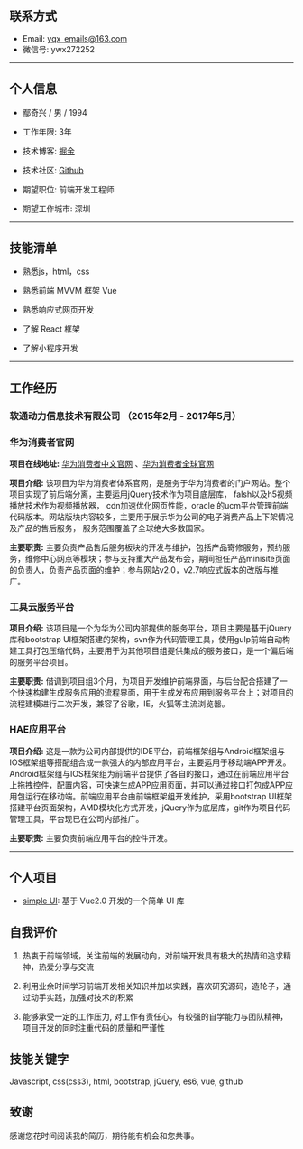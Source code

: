 ## 联系方式 ##
* Email: [yqx_emails@163.com](mailto:yqx_emails@163.com)
* 微信号: ywx272252
---------------------------------------------------------------------------------------
## 个人信息 ##

* 鄢奇兴 / 男 / 1994

* 工作年限: 3年

* 技术博客: [掘金](https://juejin.im/user/58d14875570c350058b6daa1/posts)

* 技术社区: [Github](https://github.com/webproblem)

* 期望职位: 前端开发工程师

* 期望工作城市: 深圳
-------------------------------------------------------------------------------------------
## 技能清单 ##

* 熟悉js，html，css

* 熟悉前端 MVVM 框架 Vue

* 熟悉响应式网页开发

* 了解 React 框架

* 了解小程序开发

--------------------------------------------------------------------------------------------
## 工作经历 ##

### 软通动力信息技术有限公司 （2015年2月 - 2017年5月） ###

### 华为消费者官网 ###

**项目在线地址:** [华为消费者中文官网](http://consumer.huawei.com/cn/index.htm) 、[华为消费者全球官网](http://consumer.huawei.com/en/index.htm)

**项目介绍:** 该项目为华为消费者体系官网，是服务于华为消费者的门户网站。整个项目实现了前后端分离，主要运用jQuery技术作为项目底层库， falsh以及h5视频播放技术作为视频播放器， cdn加速优化网页性能，oracle 的ucm平台管理前端代码版本。网站版块内容较多，主要用于展示华为公司的电子消费产品上下架情况及产品的售后服务， 服务范围覆盖了全球绝大多数国家。

**主要职责:** 主要负责产品售后服务板块的开发与维护，包括产品寄修服务，预约服务，维修中心网点等模块；参与支持重大产品发布会，期间担任产品minisite页面的负责人，负责产品页面的维护；参与网站v2.0，v2.7响应式版本的改版与推广。

### 工具云服务平台 ###

**项目介绍:** 该项目是一个为华为公司内部提供的服务平台，项目主要是基于jQuery库和bootstrap UI框架搭建的架构，svn作为代码管理工具，使用gulp前端自动构建工具打包压缩代码，主要用于为其他项目组提供集成的服务接口，是一个偏后端的服务平台项目。

**主要职责:** 借调到项目组3个月，为项目开发维护前端界面，与后台配合搭建了一个快速构建生成服务应用的流程界面，用于生成发布应用到服务平台上；对项目的流程建模进行二次开发，兼容了谷歌，IE，火狐等主流浏览器。

### HAE应用平台 ###

**项目介绍:** 这是一款为公司内部提供的IDE平台，前端框架组与Android框架组与IOS框架组等搭配组合成一款强大的内部应用平台，主要运用于移动端APP开发。Android框架组与IOS框架组为前端平台提供了各自的接口，通过在前端应用平台上拖拽控件，配置内容，可快速生成APP应用页面，并可以通过接口打包成APP应用包运行在移动端。前端应用平台由前端框架组开发维护，采用bootstrap UI框架搭建平台页面架构，AMD模块化方式开发，jQuery作为底层库，git作为项目代码管理工具，平台现已在公司内部推广。

**主要职责:** 主要负责前端应用平台的控件开发。 


------------------------------------------------------------------------------------------

## 个人项目 ##

* [simple UI](https://github.com/simpleTeam3/simple): 基于 Vue2.0 开发的一个简单 UI 库

## 自我评价 ##

1. 热衷于前端领域，关注前端的发展动向，对前端开发具有极大的热情和追求精神，热爱分享与交流

2. 利用业余时间学习前端开发相关知识并加以实践，喜欢研究源码，造轮子，通过动手实践，加强对技术的积累

3. 能够承受一定的工作压力, 对工作有责任心，有较强的自学能力与团队精神，项目开发的同时注重代码的质量和严谨性

## 技能关键字 ##

Javascript, css(css3), html, bootstrap, jQuery, es6, vue, github

## 致谢 ##

感谢您花时间阅读我的简历，期待能有机会和您共事。
